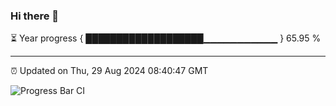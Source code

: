 ### Hi there 👋

⏳ Year progress { ███████████████████▁▁▁▁▁▁▁▁▁▁▁ } 65.95 %

---

⏰ Updated on Thu, 29 Aug 2024 08:40:47 GMT

![Progress Bar CI](https://github.com/IshwaranRudhara/GIT-ACTION/workflows/Progress%20Bar%20CI/badge.svg)
